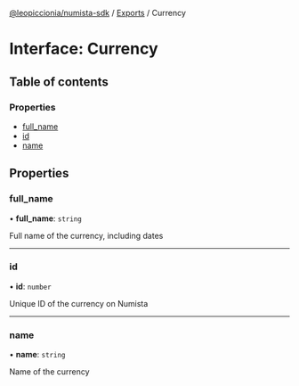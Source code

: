 [@leopiccionia/numista-sdk](../README.md) / [Exports](../modules.md) / Currency

# Interface: Currency

## Table of contents

### Properties

- [full\_name](Currency.md#full_name)
- [id](Currency.md#id)
- [name](Currency.md#name)

## Properties

### full\_name

• **full\_name**: `string`

Full name of the currency, including dates

___

### id

• **id**: `number`

Unique ID of the currency on Numista

___

### name

• **name**: `string`

Name of the currency
